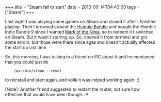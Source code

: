 +++
title = "Steam fail to start"
date = 2013-09-14T04:43:00
tags = ["Steam"]
+++

Last night I was playing some games on Steam and closed it after I finished playing. Then I browsed around the [Humble Bundle](https://www.humblebundle.com) and bought the Humble Indie Bundle 9 since I wanted  [Mark of the Ninja](http://www.markoftheninja.com), so to redeem it I switched on Steam. But it wasn't starting up. So, opened it from terminal and got some errors, but those were there since ages and doesn't actually affected the start up last time.

So, this morning, I was talking to a friend on IRC about it and he mentioned that you could just do 

```shell-session
    /usr/bin/steam --reset
```
    
to reinstall and start again..and voilà it was indeed working again. :)

[Note]: Another friend suggested to restart the router, not sure how effective that would have been though. :P
